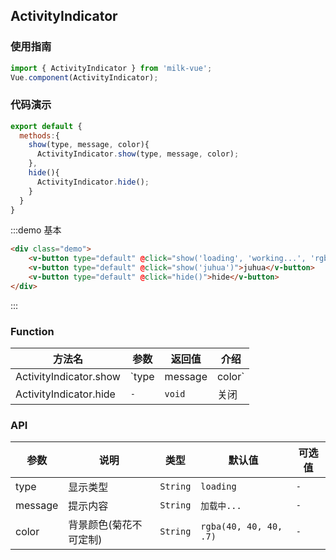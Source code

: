 <style>
  .demo{
    padding:0 15px;
  }
  .vm-button{
    margin-bottom:10px;
  }
</style>

<script>
import { ActivityIndicator } from 'packages';
export default {
  methods:{
    show(type, info, color){
      ActivityIndicator.show(type, info, color);
    },
    hide() {
      ActivityIndicator.hide();
    }
  }
}
</script>
## ActivityIndicator

### 使用指南

```javascript
import { ActivityIndicator } from 'milk-vue';
Vue.component(ActivityIndicator);
```

### 代码演示


```javascript
export default {
  methods:{
    show(type, message, color){
      ActivityIndicator.show(type, message, color);
    },
    hide(){
      ActivityIndicator.hide();
    }
  }
}
```
:::demo 基本
```html
<div class="demo">
    <v-button type="default" @click="show('loading', 'working...', 'rgba(40, 40, 40, .7)')">show</v-button>
    <v-button type="default" @click="show('juhua')">juhua</v-button>
    <v-button type="default" @click="hide()">hide</v-button>
</div>
```
:::

### Function

| 方法名 | 参数 | 返回值 | 介绍 |
|-----------|-----------|-----------|-------------|
| ActivityIndicator.show |`type| message| color`| ActivityIndicator 实例 | 展示提示信息 |
| ActivityIndicator.hide| `-`| `void` | 关闭 |


### API

| 参数 | 说明 | 类型 | 默认值 | 可选值 |
|-----------|-----------|-----------|-------------|-------------|
| type | 显示类型 | `String` | `loading` | `-` |
| message | 提示内容 | `String` | `加载中...` | `-` |
| color | 背景颜色(菊花不可定制) | `String` | `rgba(40, 40, 40, .7)` | `-` |

